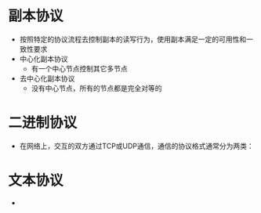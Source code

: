 # 副本协议
- 按照特定的协议流程去控制副本的读写行为，使用副本满足一定的可用性和一致性要求
- 中心化副本协议
	- 有一个中心节点控制其它多节点
- 去中心化副本协议
	- 没有中心节点，所有的节点都是完全对等的

# 二进制协议
- 在网络上，交互的双方通过TCP或UDP通信，通信的协议格式通常分为两类：

# 文本协议
- 